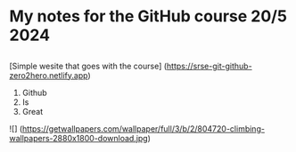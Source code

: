 # My notes for the GitHub course 20/5 2024
## 
[Simple wesite that goes with the course] (https://srse-git-github-zero2hero.netlify.app)

1. Github 
2. Is
3. Great

![] (https://getwallpapers.com/wallpaper/full/3/b/2/804720-climbing-wallpapers-2880x1800-download.jpg)